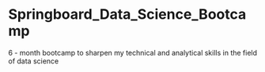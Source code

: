 # Springboard_Data_Science_Bootcamp
6 - month bootcamp to sharpen my technical and analytical skills in the field of data science
